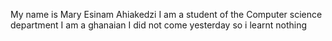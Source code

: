My  name is  Mary Esinam Ahiakedzi 
 I am a student of the Computer science department
 I am a ghanaian
 I did not come yesterday so i learnt nothing

 

